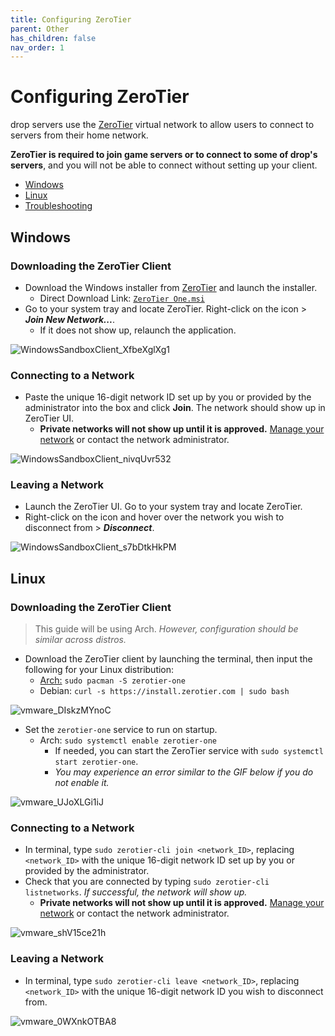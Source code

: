 ```yaml
---
title: Configuring ZeroTier
parent: Other
has_children: false
nav_order: 1
---
```


# Configuring ZeroTier
drop servers use the [ZeroTier](https://www.zerotier.com) virtual network to allow users to connect to servers from their home network. 

**ZeroTier is required to join game servers or to connect to some of drop's servers**, and you will not be able to connect without setting up your client.

- [Windows](https://drop8k.github.io/docs/misc/zerotier.html#windows)
- [Linux](https://drop8k.github.io/docs/misc/zerotier.html#linux)
- [Troubleshooting](https://drop8k.github.io/docs/misc/zerotier.html#troubleshooting)

## Windows

### Downloading the ZeroTier Client
- Download the Windows installer from [ZeroTier](https://www.zerotier.com/download/) and launch the installer.
   - Direct Download Link: [`ZeroTier One.msi`](https://download.zerotier.com/dist/ZeroTier%20One.msi)
- Go to your system tray and locate ZeroTier. Right-click on the icon > ***Join New Network...***.
   - If it does not show up, relaunch the application.

![WindowsSandboxClient_XfbeXglXg1](https://user-images.githubusercontent.com/92121005/181072734-2dd13cca-d44b-4f6a-8606-e7eeab9ad2cb.gif)

### Connecting to a Network
- Paste the unique 16-digit network ID set up by you or provided by the administrator into the box and click **Join**. The network should show up in ZeroTier UI.
   - **Private networks will not show up until it is approved.** [Manage your network](https://my.zerotier.com/) or contact the network administrator.

![WindowsSandboxClient_nivqUvr532](https://user-images.githubusercontent.com/92121005/181073673-3c4769cf-7d75-471b-9517-1c35eda98567.gif)

### Leaving a Network
- Launch the ZeroTier UI. Go to your system tray and locate ZeroTier.
- Right-click on the icon and hover over the network you wish to disconnect from > ***Disconnect***.

![WindowsSandboxClient_s7bDtkHkPM](https://user-images.githubusercontent.com/92121005/181081233-74ff7c33-01a6-438e-9316-1fb936df10a3.gif)

## Linux

### Downloading the ZeroTier Client
> This guide will be using Arch. *However, configuration should be similar across distros.*

- Download the ZeroTier client by launching the terminal, then input the following for your Linux distribution:
   - [Arch:](https://archlinux.org/packages/community/x86_64/zerotier-one/) `sudo pacman -S zerotier-one`
   - Debian: `curl -s https://install.zerotier.com | sudo bash`

![vmware_DIskzMYnoC](https://user-images.githubusercontent.com/92121005/181079538-b7b01bb9-959f-4a6d-9e42-a3ea2ddc5bd3.gif)

- Set the `zerotier-one` service to run on startup.
   - Arch: `sudo systemctl enable zerotier-one`
      - If needed, you can start the ZeroTier service with `sudo systemctl start zerotier-one`.
      - *You may experience an error similar to the GIF below if you do not enable it.*

![vmware_UJoXLGi1iJ](https://user-images.githubusercontent.com/92121005/181142683-e5ec9d0d-78ae-4f7b-b2d4-af7dda7d7b06.gif)

### Connecting to a Network
- In terminal, type `sudo zerotier-cli join <network_ID>`, replacing `<network_ID>` with the unique 16-digit network ID set up by you or provided by the administrator.
- Check that you are connected by typing `sudo zerotier-cli listnetworks`. *If successful, the network will show up.*
   - **Private networks will not show up until it is approved.** [Manage your network](https://my.zerotier.com/) or contact the network administrator.

![vmware_shV15ce21h](https://user-images.githubusercontent.com/92121005/181080380-01b3716d-d5b7-4da7-8517-b943ef2d08d4.gif)

### Leaving a Network
- In terminal, type `sudo zerotier-cli leave <network_ID>`, replacing `<network_ID>` with the unique 16-digit network ID you wish to disconnect from.

![vmware_0WXnkOTBA8](https://user-images.githubusercontent.com/92121005/181080574-cac25270-6939-44d7-bcb9-61980416cf5f.gif)
